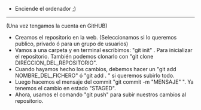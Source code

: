 - Enciende el ordenador ;)

---------------------------
(Una vez tengamos la cuenta en GitHUB)
- Creamos el repositorio en la web. (Seleccionamos si lo queremos publico, privado ó para un grupo de usuarios)
- Vamos a una carpeta y en terminal escribimos: "git init" . 
  Para inicializar el repositorio. También podemos clonarlo con "git clone DIRECCION_DEL_REPOSITORIO".
- Cuando hayamos hecho los cambios, debemos hacer un "git add NOMBRE_DEL_FICHERO" ó "git add . " si queremos subirlo todo.
- Luego hacemos el mensaje del commit "git commit -m "MENSAJE" ". Ya tenemos el cambio en estado "STAGED".
- Ahora, usamos el comando "git push" para subir nuestros cambios al repositorio.